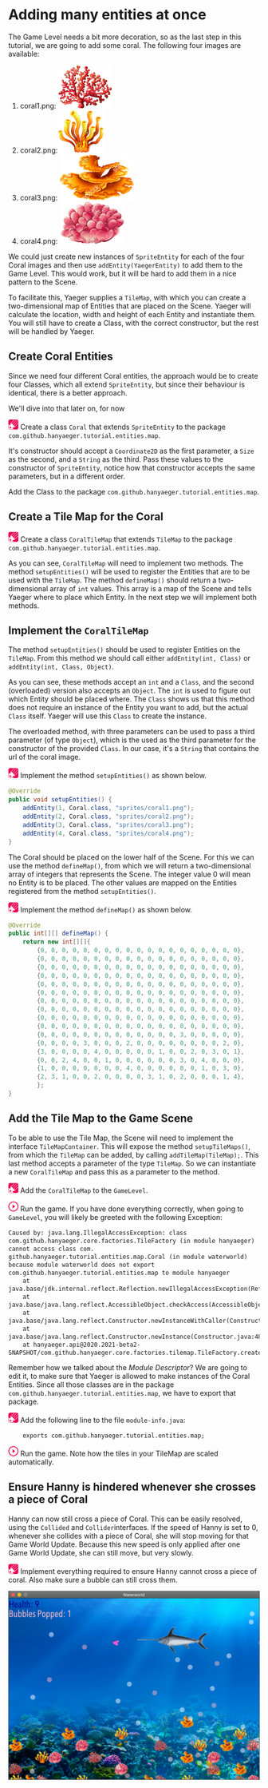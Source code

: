# Adding many entities at once

The Game Level needs a bit more decoration, so as the last step in this
tutorial, we are going to add some coral. The following four images are
available:

1. coral1.png: ![Coral1](images/game/coral1.png)
2. coral2.png:![Coral1](images/game/coral2.png)
3. coral3.png: ![Coral1](images/game/coral3.png)
4. coral4.png: ![Coral1](images/game/coral4.png)

We could just create new instances of `SpriteEntity` for each of the four Coral
images and then use `addEntity(YaegerEntity)` to add them to the Game Level. 
This would work, but it will be hard to add them in a nice pattern to the Scene.

To facilitate this, Yaeger supplies a `TileMap`, with which you can create a 
two-dimensional map of Entities that are placed on the Scene. Yaeger will
calculate the location, width and height of each Entity and instantiate them.
You will still have to create a Class, with the correct constructor, but the 
rest will be handled by Yaeger.

## Create Coral Entities

Since we need four different Coral entities, the approach would be to create 
four Classes, which all extend `SpriteEntity`, but since their behaviour is 
identical, there is a better approach. 

We'll dive into that later on, for now

![Edit](images/edit.png) Create a class `Coral` that extends `SpriteEntity` to
the package `com.github.hanyaeger.tutorial.entities.map`.

It's constructor should accept a `Coordinate2D` as the first parameter, a 
`Size` as the second, and a `String` as the third. Pass these values to the
constructor of `SpriteEntity`, notice how that constructor accepts the same 
parameters, but in a different order.

Add the Class to the package `com.github.hanyaeger.tutorial.entities.map`.

## Create a Tile Map for the Coral

![Edit](images/edit.png) Create a class `CoralTileMap` that extends `TileMap` to
the package `com.github.hanyaeger.tutorial.entities.map`.

As you can see, `CoralTileMap` will need to implement two methods. The
method `setupEntities()` will be used to register the Entities that are to be
used with the `TileMap`. The method `defineMap()` should return a two-dimensional
array of `int` values. This array is a map of the Scene and tells Yaeger where
to place which Entity. In the next step we will implement both methods.

## Implement the `CoralTileMap`

The method `setupEntities()` should be used to register Entities on the 
`TileMap`. From this method we should call either
`addEntity(int, Class)` or `addEntity(int, Class, Object)`. 

As you can see, these methods accept an `int` and a `Class`, and the second 
(overloaded) version also accepts an `Object`. The `int` is used to figure 
out which Entity should be placed where. The `Class` shows us that this
method does not require an instance of the Entity you want to add, but the 
actual `Class` itself. Yaeger will use this `Class` to create the instance.

The overloaded method, with three parameters can be used to pass a third 
parameter (of type `Object`), which is the used as the third parameter for 
the constructor of the provided `Class`. In our case, it's a `String` that 
contains the url of the coral image.

![Edit](images/edit.png) Implement the method `setupEntities()` as shown below.

```java
@Override
public void setupEntities() {
    addEntity(1, Coral.class, "sprites/coral1.png");
    addEntity(2, Coral.class, "sprites/coral2.png");
    addEntity(3, Coral.class, "sprites/coral3.png");
    addEntity(4, Coral.class, "sprites/coral4.png");
}
```

The Coral should be placed on the lower half of the Scene. For this we can use
the method `defineMap()`, from which we will return a two-dimensional 
array of integers that represents the Scene. The integer value 0 will mean no 
Entity is to be placed. The other values are mapped on the Entities registered 
from the method `setupEntities()`.

![Edit](images/edit.png) Implement the method `defineMap()` as shown below.

```java
@Override
public int[][] defineMap() {
    return new int[][]{
        {0, 0, 0, 0, 0, 0, 0, 0, 0, 0, 0, 0, 0, 0, 0, 0, 0, 0, 0},
        {0, 0, 0, 0, 0, 0, 0, 0, 0, 0, 0, 0, 0, 0, 0, 0, 0, 0, 0},
        {0, 0, 0, 0, 0, 0, 0, 0, 0, 0, 0, 0, 0, 0, 0, 0, 0, 0, 0},
        {0, 0, 0, 0, 0, 0, 0, 0, 0, 0, 0, 0, 0, 0, 0, 0, 0, 0, 0},
        {0, 0, 0, 0, 0, 0, 0, 0, 0, 0, 0, 0, 0, 0, 0, 0, 0, 0, 0},
        {0, 0, 0, 0, 0, 0, 0, 0, 0, 0, 0, 0, 0, 0, 0, 0, 0, 0, 0},
        {0, 0, 0, 0, 0, 0, 0, 0, 0, 0, 0, 0, 0, 0, 0, 0, 0, 0, 0},
        {0, 0, 0, 0, 0, 0, 0, 0, 0, 0, 0, 0, 0, 0, 0, 0, 0, 0, 0},
        {0, 0, 0, 0, 0, 0, 0, 0, 0, 0, 0, 0, 0, 0, 0, 0, 0, 0, 0},
        {0, 0, 0, 0, 0, 0, 0, 0, 0, 0, 0, 0, 0, 0, 0, 0, 0, 0, 0},
        {0, 0, 0, 0, 0, 0, 0, 0, 0, 0, 0, 0, 0, 3, 0, 0, 0, 0, 0},
        {0, 0, 0, 0, 3, 0, 0, 0, 2, 0, 0, 0, 0, 0, 0, 0, 0, 2, 0},
        {3, 0, 0, 0, 0, 4, 0, 0, 0, 0, 0, 1, 0, 0, 2, 0, 3, 0, 1},
        {0, 0, 2, 4, 0, 0, 1, 0, 0, 0, 0, 0, 0, 3, 0, 4, 0, 0, 0},
        {1, 0, 0, 0, 0, 0, 0, 0, 4, 0, 0, 0, 0, 0, 0, 1, 0, 3, 0},
        {2, 3, 1, 0, 0, 2, 0, 0, 0, 0, 3, 1, 0, 2, 0, 0, 0, 1, 4},
        };
}
```

## Add the Tile Map to the Game Scene

To be able to use the Tile Map, the Scene will need to implement the
interface `TileMapContainer`. This will expose the method `setupTileMaps()`,
from which the `TileMap` can be added, by calling `addTileMap(TileMap);`. This
last method accepts a parameter of the type `TileMap`. So we can instantiate a
new `CoralTileMap` and pass this as a parameter to the method.

![Edit](images/edit.png) Add the `CoralTileMap` to the `GameLevel`.

![Run](images/play.png) Run the game. If you have done everything correctly,
when going to `GameLevel`, you will likely be greeted with the following
Exception:

```text
Caused by: java.lang.IllegalAccessException: class com.github.hanyaeger.core.factories.TileFactory (in module hanyaeger) cannot access class com.
github.hanyaeger.tutorial.entities.map.Coral (in module waterworld) because module waterworld does not export com.github.hanyaeger.tutorial.entities.map to module hanyaeger
	at java.base/jdk.internal.reflect.Reflection.newIllegalAccessException(Reflection.java:376)
	at java.base/java.lang.reflect.AccessibleObject.checkAccess(AccessibleObject.java:647)
	at java.base/java.lang.reflect.Constructor.newInstanceWithCaller(Constructor.java:490)
	at java.base/java.lang.reflect.Constructor.newInstance(Constructor.java:481)
	at hanyaeger.api@2020.2021-beta2-SNAPSHOT/com.github.hanyaeger.core.factories.tilemap.TileFactory.create(TileFactory.java:39)
```

Remember how we talked about the *Module Descriptor*? We are going to edit it,
to make sure that Yaeger is allowed to make instances of the Coral Entities.
Since all those classes are in the package 
`com.github.hanyaeger.tutorial.entities.map`, we have to export that package.

![Edit](images/edit.png) Add the following line to the file `module-info.java`:

```text
    exports com.github.hanyaeger.tutorial.entities.map;
```

![Run](images/play.png) Run the game. Note how the tiles in your TileMap are
scaled automatically.

## Ensure Hanny is hindered whenever she crosses a piece of Coral

Hanny can now still cross a piece of Coral. This can be easily resolved, using
the `Collided` and `Collider`interfaces. If the speed of Hanny is set to 0, 
whenever she collides with a piece of Coral, she will stop moving for that Game 
World Update. Because this new speed is only applied after one Game World 
Update, she can still move, but very slowly.

![Edit](images/edit.png) Implement everything required to ensure Hanny cannot
cross a piece of coral. Also make sure a bubble can still cross them.

![Waterworld](images/game/game.png)
